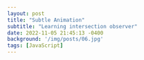 ```yaml
---
layout: post
title: "Subtle Animation"
subtitle: "Learning intersection observer"
date: 2022-11-05 21:45:13 -0400
background: '/img/posts/06.jpg'
tags: [JavaScript]
---
```


<head>
<style>
  section {
    display: grid;
    place-items: center;
    align-items: center;
    min-height: 100vh;
  }
  .hidden {
    opacity: 0;
    filter: blur(10px);
    transform: translateX(-100%);
    transition: all 1s;
  }
  .show {
    opacity: 1 !important;
    filter: blur(0px);
    transform: translateX(0);
  }
  </style>
</head>
<section class="hidden">
  <h1>Section 1</h1>
  <p>Some text</p>
</section>
<section class="hidden">
  <h1>Section 2</h1>
  <p>Some text</p>
</section>
<script>
  const observer = new IntersectionObserver((entries) => {
    entries.forEach((entry) => {
      if (entry.isIntersecting) {
        entry.target.classList.add("show");
      } else {
        entry.target.classList.remove("show");
      }
    });
  });
  const hidden = document.querySelectorAll(".hidden");
  hidden.forEach((element) => {
    observer.observe(element);
  })
</script>
  